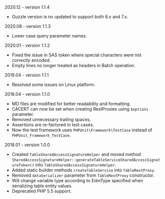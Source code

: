 2020.12 - version 1.1.4
* Guzzle version is no updated to support both 6.x and 7.x.

2020.08 - version 1.1.3
* Lower case query parameter names.

2020.01 - version 1.1.2
* Fixed the issue in SAS token where special characters were not correctly encoded.
* Empty lines no longer treated as headers in Batch operation.


2019.04 - version 1.1.1
* Resolved some issues on Linux platform.

2018.04 - version 1.1.0

* MD files are modified for better readability and formatting.
* CACERT can now be set when creating RestProxies using `$options` parameter.
* Removed unnecessary trailing spaces.
* Assertions are re-factored in test cases.
* Now the test framework uses `PHPUnit\Framework\TestCase` instead of `PHPUnit_Framework_TestCase`.

2018.01 - version 1.0.0

* Created `TableSharedAccessSignatureHelper` and moved method `SharedAccessSignatureHelper::generateTableServiceSharedAccessSignatureToken()` into `TableSharedAccessSignatureHelper`.
* Added static builder methods `createTableService` into `TableRestProxy`.
* Removed `dataSerializer` parameter from `TableRextProxy` constructor.
* Will change variable type according to EdmType specified when serializing table entity values.
* Deprecated PHP 5.5 support.